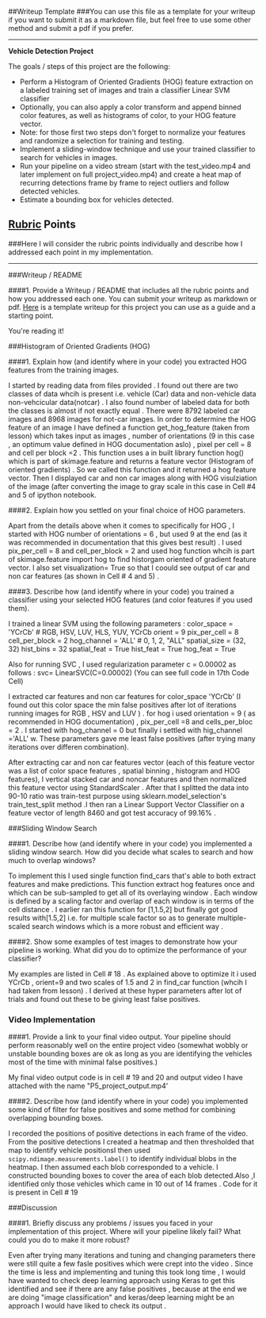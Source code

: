 ##Writeup Template
###You can use this file as a template for your writeup if you want to submit it as a markdown file, but feel free to use some other method and submit a pdf if you prefer.

---

**Vehicle Detection Project**

The goals / steps of this project are the following:

* Perform a Histogram of Oriented Gradients (HOG) feature extraction on a labeled training set of images and train a classifier Linear SVM classifier
* Optionally, you can also apply a color transform and append binned color features, as well as histograms of color, to your HOG feature vector. 
* Note: for those first two steps don't forget to normalize your features and randomize a selection for training and testing.
* Implement a sliding-window technique and use your trained classifier to search for vehicles in images.
* Run your pipeline on a video stream (start with the test_video.mp4 and later implement on full project_video.mp4) and create a heat map of recurring detections frame by frame to reject outliers and follow detected vehicles.
* Estimate a bounding box for vehicles detected.

[//]: # (Image References)
[image1]: ./examples/car_not_car.png
[image2]: ./examples/HOG_example.jpg
[image3]: ./examples/sliding_windows.jpg
[image4]: ./examples/sliding_window.jpg
[image5]: ./examples/bboxes_and_heat.png
[image6]: ./examples/labels_map.png
[image7]: ./examples/output_bboxes.png
[video1]: ./project_video.mp4

## [Rubric](https://review.udacity.com/#!/rubrics/513/view) Points
###Here I will consider the rubric points individually and describe how I addressed each point in my implementation.  

---
###Writeup / README

####1. Provide a Writeup / README that includes all the rubric points and how you addressed each one.  You can submit your writeup as markdown or pdf.  [Here](https://github.com/udacity/CarND-Vehicle-Detection/blob/master/writeup_template.md) is a template writeup for this project you can use as a guide and a starting point.  

You're reading it!

###Histogram of Oriented Gradients (HOG)

####1. Explain how (and identify where in your code) you extracted HOG features from the training images.

I started by reading data from files provided . I found out there are two classes of data whcih is present i.e.
vehicle (Car) data and non-vehicle data non-vehcicular data(notcar) . I also found number of labeled data for 
both the classes is almost if not exactly equal  . There were 8792 labeled car images and 8968 images for not-car images. 
In order to determine the HOG feature of an image I have defined a function get_hog_feature (taken from lesson) which
takes input as images , number of orientations (9 in this case , an optimum value defined in HOG documentation aslo) ,
pixel per cell = 8 and cell per block =2 .  This function uses a in built library function hog() which is part of skimage.feature
and returns a feature vector (Histogram of oriented gradients) . So we called this function and it returned a hog feature
vector. Then I displayed car and non car images along with HOG visulziation of the image (after converting the image to gray scale
in this case in  Cell #4 and 5 of ipython notebook. 

####2. Explain how you settled on your final choice of HOG parameters.

Apart from the details above when it comes to specifically for  HOG , I started with HOG number of orientations = 6 , but used 9 at the end (as it was recommended in documentation
that this gives best result)  . I used pix_per_cell = 8 and cell_per_block = 2 and used hog function whcih is part of 
skimage.feature import hog to find historgam oriented of gradient feature vector.  I also set visualization= True so that
I coould see output of car and non car features (as shown in Cell  # 4 and 5) . 

####3. Describe how (and identify where in your code) you trained a classifier using your selected HOG features (and color features if you used them).

I trained a linear SVM using the following parameters : 
color_space = 'YCrCb'  # RGB, HSV, LUV, HLS, YUV, YCrCb
orient = 9
pix_per_cell = 8
cell_per_block = 2
hog_channel = 'ALL'  # 0, 1, 2, "ALL"
spatial_size = (32, 32)
hist_bins = 32
spatial_feat = True
hist_feat = True
hog_feat = True

Also for running SVC , I used regularization parameter c = 0.00002 as follows : 
svc= LinearSVC(C=0.00002)  (You can see full code in 17th Code Cell)


I extracted car features and non car features for color_space 'YCrCb' (I found out this color space the min false
positives after lot of iterations running images for RGB , HSV and LUV ) . for hog i used orientation = 9 ( as recommended
in HOG documentation) , pix_per_cell =8 and cells_per_bloc = 2 . I started with hog_channel = 0 but finally i settled
with hig_channel ='ALL'  w. These parameters gave me least false positives (after trying many iterations over differen
combination). 

After extracting car and non car features vector (each of this feature vector was a list of color space features , 
spatial binning , histogram and HOG features), I vertical stacked car and noncar features and then normalized this
feature vector using StandardScaler . After that I splitted the data into 90-10 ratio was train-test purpose using 
 sklearn.model_selection's train_test_split method .I then ran a Linear Support Vector Classifier on a feature vector of length
 8460 and got test accuracy of 99.16% .



###Sliding Window Search

####1. Describe how (and identify where in your code) you implemented a sliding window search.  How did you decide what scales to search and how much to overlap windows?

To implement this I used single function find_cars that's able to both extract features and make predictions.
This function extract hog features once and which can be sub-sampled to get all of its overlaying window . 
Each window is defined by a scaling factor and  overlap of each window is in terms of the cell distance . 
I earlier ran this function for [1,1.5,2] but finally got good results with[1.5,2]  i.e.
for multiple scale factor so as to generate multiple-scaled search windows which
is a more robust and efficient way .



####2. Show some examples of test images to demonstrate how your pipeline is working.  What did you do to optimize the performance of your classifier?

My examples are listed in Cell # 18  . As explained above to optimize it i used YCrCb , orient=9 and two scales of 1.5 and 2
in find_car function (whcih I had taken from lesson) . I derived at these hyper parameters after lot of trials and 
found out these to be giving least false positives. 

### Video Implementation

####1. Provide a link to your final video output.  Your pipeline should perform reasonably well on the entire project video (somewhat wobbly or unstable bounding boxes are ok as long as you are identifying the vehicles most of the time with minimal false positives.)

My final video output code is in cell # 19 and 20 and output video I have attached with the name "P5_project_output.mp4'



####2. Describe how (and identify where in your code) you implemented some kind of filter for false positives and some method for combining overlapping bounding boxes.

I recorded the positions of positive detections in each frame of the video.
From the positive detections I created a heatmap and then thresholded that map
to identify vehicle positionsI then used `scipy.ndimage.measurements.label()`
to identify individual blobs in the heatmap.  I then assumed each blob
corresponded to a vehicle.  I constructed bounding boxes to cover
the area of each blob detected.Also  ,I identified only those vehicles
which came in 10 out of 14 frames . Code for it is present in Cell # 19


###Discussion

####1. Briefly discuss any problems / issues you faced in your implementation of this project.  Where will your pipeline likely fail?  What could you do to make it more robust?

Even after trying many iterations and tuning and changing parameters there were
still quite a few fasle positives which were crept into the video . Since the time
is less and implementing and tuning this took long time , I would have wanted
to check deep learning approach using Keras to get this identified and see 
if there are any false positives , because at the end we are doing "image classification"
and keras/deep learning might be an approach I would have liked to check 
its output . 

